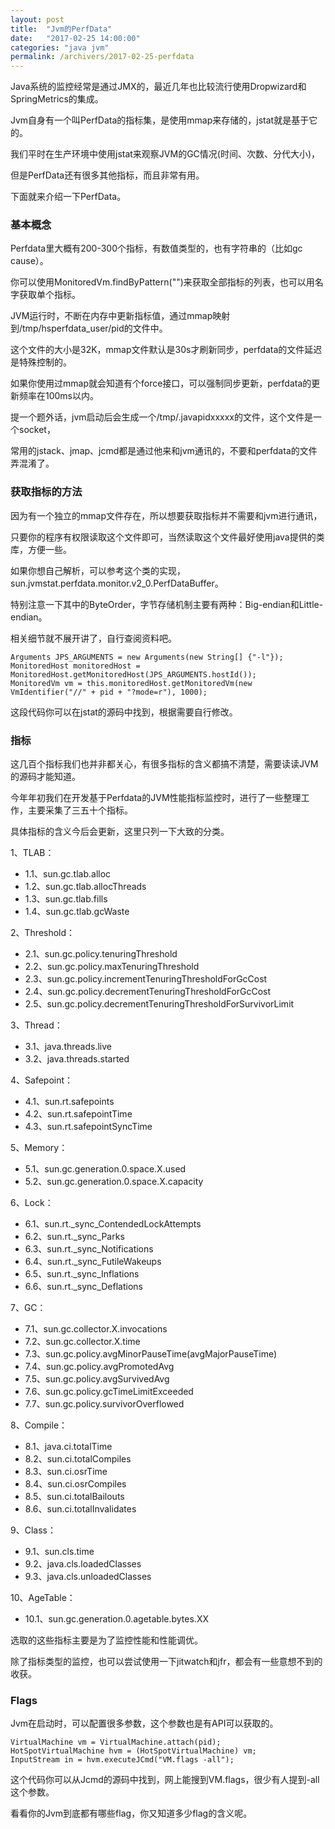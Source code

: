 ```yaml
---
layout: post
title:  "Jvm的PerfData"
date:   "2017-02-25 14:00:00"
categories: "java jvm"
permalink: /archivers/2017-02-25-perfdata
---
```


Java系统的监控经常是通过JMX的，最近几年也比较流行使用Dropwizard和SpringMetrics的集成。

Jvm自身有一个叫PerfData的指标集，是使用mmap来存储的，jstat就是基于它的。

我们平时在生产环境中使用jstat来观察JVM的GC情况(时间、次数、分代大小)，

但是PerfData还有很多其他指标，而且非常有用。

下面就来介绍一下PerfData。

### 基本概念

Perfdata里大概有200-300个指标，有数值类型的，也有字符串的（比如gc cause）。

你可以使用MonitoredVm.findByPattern("")来获取全部指标的列表，也可以用名字获取单个指标。

JVM运行时，不断在内存中更新指标值，通过mmap映射到/tmp/hsperfdata_user/pid的文件中。

这个文件的大小是32K，mmap文件默认是30s才刷新同步，perfdata的文件延迟是特殊控制的。

如果你使用过mmap就会知道有个force接口，可以强制同步更新，perfdata的更新频率在100ms以内。

提一个题外话，jvm启动后会生成一个/tmp/.javapidxxxxx的文件，这个文件是一个socket，

常用的jstack、jmap、jcmd都是通过他来和jvm通讯的，不要和perfdata的文件弄混淆了。

### 获取指标的方法

因为有一个独立的mmap文件存在，所以想要获取指标并不需要和jvm进行通讯，

只要你的程序有权限读取这个文件即可，当然读取这个文件最好使用java提供的类库，方便一些。

如果你想自己解析，可以参考这个类的实现，sun.jvmstat.perfdata.monitor.v2_0.PerfDataBuffer。

特别注意一下其中的ByteOrder，字节存储机制主要有两种：Big-endian和Little-endian。

相关细节就不展开讲了，自行查阅资料吧。

```
Arguments JPS_ARGUMENTS = new Arguments(new String[] {"-l"});
MonitoredHost monitoredHost = MonitoredHost.getMonitoredHost(JPS_ARGUMENTS.hostId());
MonitoredVm vm = this.monitoredHost.getMonitoredVm(new VmIdentifier("//" + pid + "?mode=r"), 1000);
```

这段代码你可以在jstat的源码中找到，根据需要自行修改。

### 指标

这几百个指标我们也并非都关心，有很多指标的含义都搞不清楚，需要读读JVM的源码才能知道。

今年年初我们在开发基于Perfdata的JVM性能指标监控时，进行了一些整理工作，主要采集了三五十个指标。

具体指标的含义今后会更新，这里只列一下大致的分类。

1、TLAB：

- 1.1、sun.gc.tlab.alloc
- 1.2、sun.gc.tlab.allocThreads
- 1.3、sun.gc.tlab.fills
- 1.4、sun.gc.tlab.gcWaste

2、Threshold：

- 2.1、sun.gc.policy.tenuringThreshold
- 2.2、sun.gc.policy.maxTenuringThreshold
- 2.3、sun.gc.policy.incrementTenuringThresholdForGcCost
- 2.4、sun.gc.policy.decrementTenuringThresholdForGcCost
- 2.5、sun.gc.policy.decrementTenuringThresholdForSurvivorLimit

3、Thread：

- 3.1、java.threads.live
- 3.2、java.threads.started

4、Safepoint：

- 4.1、sun.rt.safepoints
- 4.2、sun.rt.safepointTime
- 4.3、sun.rt.safepointSyncTime

5、Memory：

- 5.1、sun.gc.generation.0.space.X.used
- 5.2、sun.gc.generation.0.space.X.capacity

6、Lock：

- 6.1、sun.rt._sync_ContendedLockAttempts
- 6.2、sun.rt._sync_Parks
- 6.3、sun.rt._sync_Notifications
- 6.4、sun.rt._sync_FutileWakeups
- 6.5、sun.rt._sync_Inflations
- 6.6、sun.rt._sync_Deflations

7、GC：

- 7.1、sun.gc.collector.X.invocations
- 7.2、sun.gc.collector.X.time
- 7.3、sun.gc.policy.avgMinorPauseTime(avgMajorPauseTime)
- 7.4、sun.gc.policy.avgPromotedAvg
- 7.5、sun.gc.policy.avgSurvivedAvg
- 7.6、sun.gc.policy.gcTimeLimitExceeded
- 7.7、sun.gc.policy.survivorOverflowed

8、Compile：

- 8.1、java.ci.totalTime
- 8.2、sun.ci.totalCompiles
- 8.3、sun.ci.osrTime
- 8.4、sun.ci.osrCompiles
- 8.5、sun.ci.totalBailouts
- 8.6、sun.ci.totalInvalidates

9、Class：

- 9.1、sun.cls.time
- 9.2、java.cls.loadedClasses
- 9.3、java.cls.unloadedClasses

10、AgeTable：

- 10.1、sun.gc.generation.0.agetable.bytes.XX

选取的这些指标主要是为了监控性能和性能调优。

除了指标类型的监控，也可以尝试使用一下jitwatch和jfr，都会有一些意想不到的收获。

### Flags

Jvm在启动时，可以配置很多参数，这个参数也是有API可以获取的。

```
VirtualMachine vm = VirtualMachine.attach(pid);
HotSpotVirtualMachine hvm = (HotSpotVirtualMachine) vm;
InputStream in = hvm.executeJCmd("VM.flags -all");
```
这个代码你可以从Jcmd的源码中找到，网上能搜到VM.flags，很少有人提到-all这个参数。

看看你的Jvm到底都有哪些flag，你又知道多少flag的含义呢。
